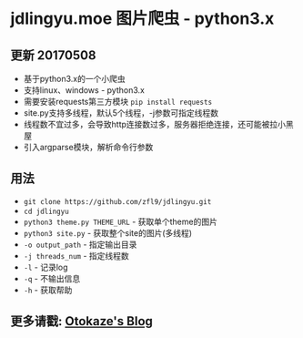 # jdlingyu.moe 图片爬虫 - python3.x
## 更新 20170508
- 基于python3.x的一个小爬虫
- 支持linux、windows - python3.x
- 需要安装requests第三方模块 `pip install requests`
- site.py支持多线程，默认5个线程，-j参数可指定线程数
- 线程数不宜过多，会导致http连接数过多，服务器拒绝连接，还可能被拉小黑屋
- 引入argparse模块，解析命令行参数

## 用法
- `git clone https://github.com/zfl9/jdlingyu.git`
- `cd jdlingyu`
- `python3 theme.py THEME_URL` - 获取单个theme的图片
- `python3 site.py` - 获取整个site的图片(多线程)
- `-o output_path` - 指定输出目录
- `-j threads_num` - 指定线程数
- `-l` - 记录log
- `-q` - 不输出信息
- `-h` - 获取帮助

## 更多请戳: [Otokaze's Blog](https://www.zfl9.com)

